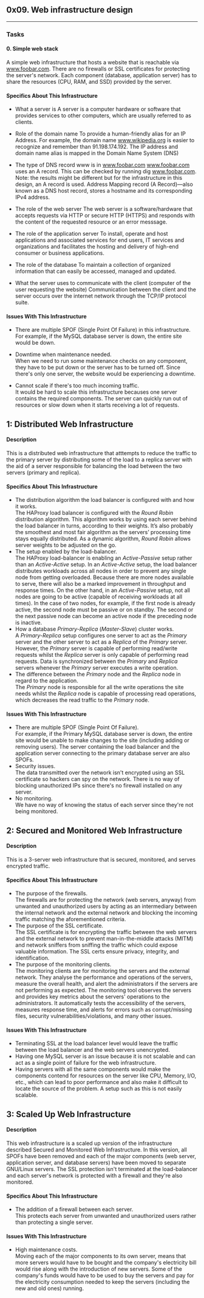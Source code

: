 ## 0x09. Web infrastructure design

---

### Tasks

#### 0. Simple web stack

A simple web infrastructure that hosts a website that is reachable via www.foobar.com. There are no firewalls or SSL certificates for protecting the server's network. Each component (database, application server) has to share the resources (CPU, RAM, and SSD) provided by the server.

#### Specifics About This Infrastructure

-   What a server is
    A server is a computer hardware or software that provides services to other computers, which are usually referred to as clients.

-   Role of the domain name
    To provide a human-friendly alias for an IP Address. For example, the domain name www.wikipedia.org is easier to recognize and remember than 91.198.174.192. The IP address and domain name alias is mapped in the Domain Name System (DNS)

-   The type of DNS record www is in www.foobar.com
    www.foobar.com uses an A record. This can be checked by running dig www.foobar.com.
    Note: the results might be different but for the infrastructure in this design, an A record is used.
    Address Mapping record (A Record)—also known as a DNS host record, stores a hostname and its corresponding IPv4 address.

-   The role of the web server
    The web server is a software/hardware that accepts requests via HTTP or secure HTTP (HTTPS) and responds with the content of the requested resource or an error messsage.

-   The role of the application server
    To install, operate and host applications and associated services for end users, IT services and organizations and facilitates the hosting and delivery of high-end consumer or business applications.

-   The role of the database
    To maintain a collection of organized information that can easily be accessed, managed and updated.

-   What the server uses to communicate with the client (computer of the user requesting the website)
    Communication between the client and the server occurs over the internet network through the TCP/IP protocol suite.

#### Issues With This Infrastructure

-   There are multiple SPOF (Single Point Of Failure) in this infrastructure.<br/>For example, if the MySQL database server is down, the entire site would be down.

-   Downtime when maintenance needed.<br/>When we need to run some maintenance checks on any component, they have to be put down or the server has to be turned off. Since there's only one server, the website would be experiencing a downtime.

-   Cannot scale if there's too much incoming traffic.<br/>It would be hard to scale this infrastructure becauses one server contains the required components. The server can quickly run out of resources or slow down when it starts receiving a lot of requests.

## 1: Distributed Web Infrastructure

#### Description

This is a distributed web infrastructure that atttempts to reduce the traffic to the primary server by distributing some of the load to a replica server with the aid of a server responsible for balancing the load between the two servers (primary and replica).

#### Specifics About This Infrastructure

-   The distribution algorithm the load balancer is configured with and how it works.<br/>The HAProxy load balancer is configured with the _Round Robin_ distribution algorithm. This algorithm works by using each server behind the load balancer in turns, according to their weights. It’s also probably the smoothest and most fair algorithm as the servers’ processing time stays equally distributed. As a dynamic algorithm, _Round Robin_ allows server weights to be adjusted on the go.
-   The setup enabled by the load-balancer.<br/>The HAProxy load-balancer is enabling an _Active-Passive_ setup rather than an _Active-Active_ setup. In an _Active-Active_ setup, the load balancer distributes workloads across all nodes in order to prevent any single node from getting overloaded. Because there are more nodes available to serve, there will also be a marked improvement in throughput and response times. On the other hand, in an _Active-Passive_ setup, not all nodes are going to be active (capable of receiving workloads at all times). In the case of two nodes, for example, if the first node is already active, the second node must be passive or on standby. The second or the next passive node can become an active node if the preceding node is inactive.
-   How a database _Primary-Replica_ (_Master-Slave_) cluster works.<br/>A _Primary-Replica_ setup configures one server to act as the _Primary_ server and the other server to act as a _Replica_ of the _Primary_ server. However, the _Primary_ server is capable of performing read/write requests whilst the _Replica_ server is only capable of performing read requests. Data is synchronized between the _Primary_ and _Replica_ servers whenever the _Primary_ server executes a write operation.
-   The difference between the _Primary_ node and the _Replica_ node in regard to the application.<br/>The _Primary_ node is responsible for all the write operations the site needs whilst the _Replica_ node is capable of processing read operations, which decreases the read traffic to the _Primary_ node.

#### Issues With This Infrastructure

-   There are multiple SPOF (Single Point Of Failure).<br/>For example, if the Primary MySQL database server is down, the entire site would be unable to make changes to the site (including adding or removing users). The server containing the load balancer and the application server connecting to the primary database server are also SPOFs.
-   Security issues.<br/>The data transmitted over the network isn't encrypted using an SSL certificate so hackers can spy on the network. There is no way of blocking unauthorized IPs since there's no firewall installed on any server.
-   No monitoring.<br/>We have no way of knowing the status of each server since they're not being monitored.

## 2: Secured and Monitored Web Infrastructure

#### Description

This is a 3-server web infrastructure that is secured, monitored, and serves encrypted traffic.

#### Specifics About This Infrastructure

-   The purpose of the firewalls.<br/>The firewalls are for protecting the network (web servers, anyway) from unwanted and unauthorized users by acting as an intermediary between the internal network and the external network and blocking the incoming traffic matching the aforementioned criteria.
-   The purpose of the SSL certificate.<br/>The SSL certificate is for encrypting the traffic between the web servers and the external network to prevent man-in-the-middle attacks (MITM) and network sniffers from sniffing the traffic which could expose valuable information. The SSL certs ensure privacy, integrity, and identification.
-   The purpose of the monitoring clients.<br/>The monitoring clients are for monitoring the servers and the external network. They analyse the performance and operations of the servers, measure the overall health, and alert the administrators if the servers are not performing as expected. The monitoring tool observes the servers and provides key metrics about the servers' operations to the administrators. It automatically tests the accessibility of the servers, measures response time, and alerts for errors such as corrupt/missing files, security vulnerabilities/violations, and many other issues.

#### Issues With This Infrastructure

-   Terminating SSL at the load balancer level would leave the traffic between the load balancer and the web servers unencrypted.
-   Having one MySQL server is an issue because it is not scalable and can act as a single point of failure for the web infrastructure.
-   Having servers with all the same components would make the components contend for resources on the server like CPU, Memory, I/O, etc., which can lead to poor performance and also make it difficult to locate the source of the problem. A setup such as this is not easily scalable.

## 3: Scaled Up Web Infrastructure

#### Description

This web infrastructure is a scaled up version of the infrastructure described Secured and Monitored Web Infrastructure. In this version, all SPOFs have been removed and each of the major components (web server, application server, and database servers) have been moved to separate GNU/Linux servers. The SSL protection isn't terminated at the load-balancer and each server's network is protected with a firewall and they're also monitored.

#### Specifics About This Infrastructure

-   The addition of a firewall between each server.<br/>This protects each server from unwanted and unauthorized users rather than protecting a single server.

#### Issues With This Infrastructure

-   High maintenance costs.<br/>Moving each of the major components to its own server, means that more servers would have to be bought and the company's electricity bill would rise along with the introduction of new servers. Some of the company's funds would have to be used to buy the servers and pay for the electricity consumption needed to keep the servers (including the new and old ones) running.
